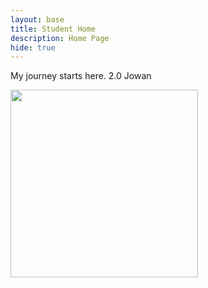 ```yaml
---
layout: base
title: Student Home 
description: Home Page
hide: true
---
```


My journey starts here. 2.0 Jowan

<img src="https://i.pinimg.com/originals/25/e3/f7/25e3f70fbcd49d9798d8f2f6e43fa1c4.gif" width= "300" height="300">
